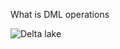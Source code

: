 What is DML operations
























![Delta lake](https://github.com/gurditsingh/blog/blob/gh-pages/_screenshots/dl_ep5_t7.JPG?raw=true)
<!--stackedit_data:
eyJoaXN0b3J5IjpbNTU0MjQ5MDUyLC0xMTE0ODQ2ODg1LDU3Mz
czODQ4OSwtNDA0OTAzMjQxLDE2NDMzMTY1MSwtMTM4NzE5Nzk5
MywxNTg3Mjk5OTAyLC03NTkyMzE3NzgsOTYxMTU4Njc0LC0xNz
M1MjcyNzIzLC0xNDEyMjE2MTAsMTExODczNDkxLDE5NjY1MTY3
NjksODUxMzU3MTAyLC0xNTU3ODMxNjY5LC0xMjE1Njk0MjEzLC
0xNDMxMTAzMjgyLC0xNzIwNDMwMzkyLC0yMDg4NzQ2NjEyLC0x
NTc0NjI4NjIxXX0=
-->